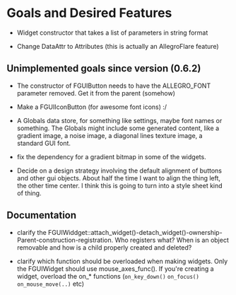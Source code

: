 Goals and Desired Features
==========================


* Widget constructor that takes a list of parameters in string format

* Change DataAttr to Attributes (this is actually an AllegroFlare feature)


Unimplemented goals since version (0.6.2)
-----------------------------------------

* The constructor of FGUIButton needs to have the ALLEGRO_FONT parameter removed.  Get it from the parent (somehow)

* Make a FGUIIconButton (for awesome font icons) :/

* A Globals data store, for something like settings, maybe font names or something.  The Globals might include some generated content, like a gradient image, a noise image, a diagonal lines texture image, a standard GUI font.

* fix the dependency for a gradient bitmap in some of the widgets.
	
* Decide on a design strategy involving the default alignment of buttons and other gui objects.  About half the time I want to align the thing left, the other time center.  I think this is going to turn into a style sheet kind of thing.


Documentation
-------------

* clarify the FGUIWiddget::attach_widget()-detach_widget()-ownership-Parent-construction-registration.  Who registers what?  When is an object removable and how is a child properly created and deleted?

* clarify which function should be overloaded when making widgets.  Only the FGUIWidget should use mouse_axes_func().  If you're creating a widget, overload the on_* functions (`on_key_down()` `on_focus()` `on_mouse_move(..)` etc)






